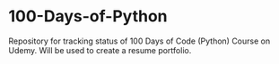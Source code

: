 # 100-Days-of-Python
Repository for tracking status of 100 Days of Code (Python) Course on Udemy. Will be used to create a resume portfolio.
